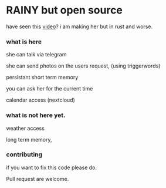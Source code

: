 # RAINY but open source
have seen this [video][yt-video]? i am making her but in rust and worse. 

### what is here
she can talk via telegram

she can send photos on the users request, (using triggerwords)

persistant short term memory

you can ask her for the current time

calendar access (nextcloud)
### what is not here yet.


weather access

long term memory,


### contributing
if you want to fix this code please do. 

Pull request are welcome.




[yt-video]: https://www.youtube.com/watch?v=OvY4o9zAqrU
